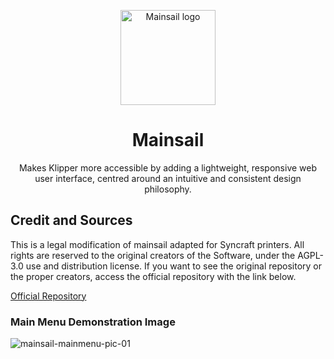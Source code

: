 <p align="center">
  <a>
    <img src="https://raw.githubusercontent.com/mainsail-crew/docs/master/assets/img/logo.png" alt='Mainsail logo' height="152">
    <h1 align="center">Mainsail</h1>
  </a>
</p>
<p align="center">
  Makes Klipper more accessible by adding a lightweight, responsive web user interface, centred around an intuitive and consistent design philosophy.
</p>


## Credit and Sources

This is a legal modification of mainsail adapted for Syncraft printers. All rights are reserved to the original creators of the Software, under the AGPL-3.0 use and distribution license. If you want to see the original repository or the proper creators, access the official repository with the link below.

[Official Repository](https://github.com/mainsail-crew/mainsail)

### Main Menu Demonstration Image

![mainsail-mainmenu-pic-01](https://user-images.githubusercontent.com/128067201/228941124-8ab5563f-8579-4265-90c7-321de0b35df1.png)
